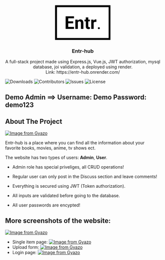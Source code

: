 <br/>
<p align="center">
  <a href="https://github.com/Aleksa0308/Entr-hub">
    <img src="Frontend/src/assets/Entr_logo.png" alt="Logo" width="180">
  </a>

  <h3 align="center">Entr-hub</h3>

  <p align="center">
    A full-stack project made using Express.js, Vue.js, JWT authorization, mysql database, joi validation, a deployed using render.
    <br/>
    Link: https://entr-hub.onrender.com/
    <br/>
  </p>
</p>

![Downloads](https://img.shields.io/github/downloads/Aleksa0308/Entr-hub/total) ![Contributors](https://img.shields.io/github/contributors/Aleksa0308/Entr-hub?color=dark-green) ![Issues](https://img.shields.io/github/issues/Aleksa0308/Entr-hub) ![License](https://img.shields.io/github/license/Aleksa0308/Entr-hub) 

## Demo Admin ==> Username: Demo  Password: demo123

## About The Project
[![Image from Gyazo](https://i.gyazo.com/2ba057133a55c5195b1b2f835c226ed6.gif)](https://gyazo.com/2ba057133a55c5195b1b2f835c226ed6)

Entr-hub is a place where you can find all the information about your favorite books, movies, anime, tv shows ect.

The website has two types of users: **Admin**, **User**.

- Admin role has special priveliges, all CRUD operations!
- Regular user can only post in the Discuss section and leave comments!

- Everything is secured using JWT (Token authorization).
- All inputs are validated before going to the database.
- All user passwords are encypted!

## More screenshots of the website:
[![Image from Gyazo](https://i.gyazo.com/965da5e1f9e7d0e5c58baf2c6e1f90da.gif)](https://gyazo.com/965da5e1f9e7d0e5c58baf2c6e1f90da)
- Single item page:
[![Image from Gyazo](https://i.gyazo.com/a64ef0b074ca897597be78c52fd3582f.jpg)](https://gyazo.com/a64ef0b074ca897597be78c52fd3582f)
- Upload form:
[![Image from Gyazo](https://i.gyazo.com/f2d5bf1d51c37c5e1aa9a05384b7643e.png)](https://gyazo.com/f2d5bf1d51c37c5e1aa9a05384b7643e)
- Login page:
[![Image from Gyazo](https://i.gyazo.com/9ded19a8c761337e3e4fd67d5f6fc486.jpg)](https://gyazo.com/9ded19a8c761337e3e4fd67d5f6fc486)
